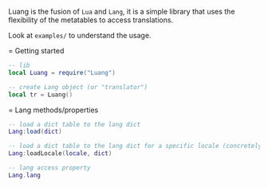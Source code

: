 
Luang is the fusion of `Lua` and `Lang`, it is a simple library that uses the flexibility of the metatables to access translations.

Look at `examples/` to understand the usage.


= Getting started

```lua
-- lib
local Luang = require("Luang")

-- create Lang object (or "translator")
local tr = Luang()
```

= Lang methods/properties

```lua
-- load a dict table to the lang dict
Lang:load(dict)

-- load a dict table to the lang dict for a specific locale (concretely, it's a prefix)
Lang:loadLocale(locale, dict)

-- lang access property
Lang.lang
```
